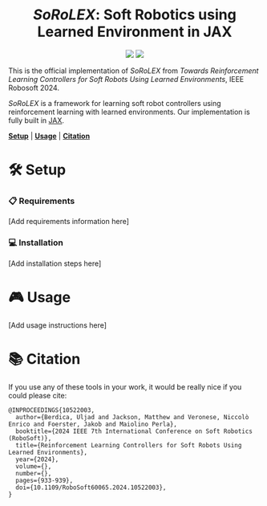 <h1 align="center"> <em>SoRoLEX</em>: Soft Robotics using Learned Environment in JAX </h1>

<p align="center">
    <a href="https://ieeexplore.ieee.org/abstract/document/10522003">
        <img src="https://img.shields.io/badge/IEEE-10522003-00629B.svg" /></a>
    <a href= "https://github.com/uljad/SoRoLEX/blob/main/LICENSE">
    <img src="https://img.shields.io/badge/license-Apache2.0-blue.svg" /></a>

</p>

This is the official implementation of <em>SoRoLEX</em> from *Towards Reinforcement Learning Controllers for Soft Robots Using Learned Environments*, IEEE Robosoft 2024.

<em>SoRoLEX</em> is a framework for learning soft robot controllers using reinforcement learning with learned environments. Our implementation is fully built in <a href="https://github.com/google/jax">JAX</a>.

[**Setup**](#setup) | [**Usage**](#usage) | [**Citation**](#citation)

# 🛠️ Setup

### 📋 Requirements
[Add requirements information here]

### 💻 Installation
[Add installation steps here]

# 🎮 Usage
[Add usage instructions here]

# 📚 Citation
If you use any of these tools in your work, it would be really nice if you could please cite:
```
@INPROCEEDINGS{10522003,
  author={Berdica, Uljad and Jackson, Matthew and Veronese, Niccolò Enrico and Foerster, Jakob and Maiolino Perla},
  booktitle={2024 IEEE 7th International Conference on Soft Robotics (RoboSoft)}, 
  title={Reinforcement Learning Controllers for Soft Robots Using Learned Environments}, 
  year={2024},
  volume={},
  number={},
  pages={933-939},
  doi={10.1109/RoboSoft60065.2024.10522003},
}
```